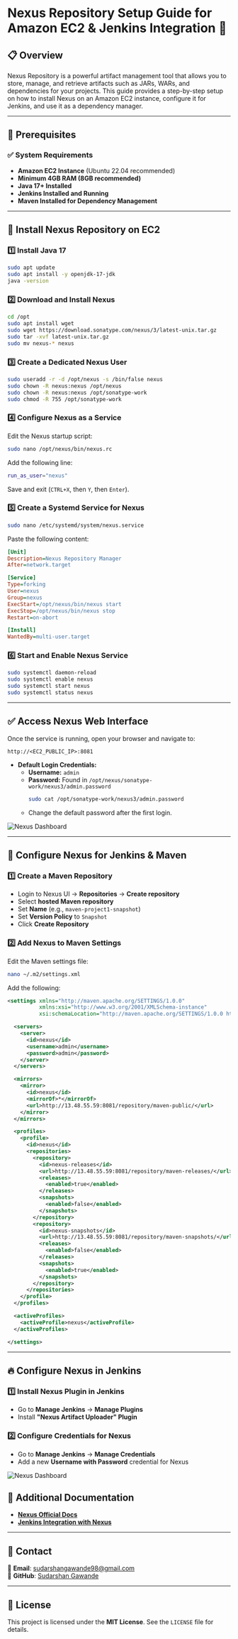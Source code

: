 # Nexus Repository Setup Guide for Amazon EC2 & Jenkins Integration 🚀

## 📋 Overview
Nexus Repository is a powerful artifact management tool that allows you to store, manage, and retrieve artifacts such as JARs, WARs, and dependencies for your projects. This guide provides a step-by-step setup on how to install Nexus on an Amazon EC2 instance, configure it for Jenkins, and use it as a dependency manager.

---

## 📌 Prerequisites

### ✅ System Requirements
- **Amazon EC2 Instance** (Ubuntu 22.04 recommended)
- **Minimum 4GB RAM (8GB recommended)**
- **Java 17+ Installed**
- **Jenkins Installed and Running**
- **Maven Installed for Dependency Management**

---

## 🔧 Install Nexus Repository on EC2

### **1️⃣ Install Java 17**
```bash
sudo apt update
sudo apt install -y openjdk-17-jdk
java -version
```

### **2️⃣ Download and Install Nexus**
```bash
cd /opt
sudo apt install wget
sudo wget https://download.sonatype.com/nexus/3/latest-unix.tar.gz
sudo tar -xvf latest-unix.tar.gz
sudo mv nexus-* nexus
```

### **3️⃣ Create a Dedicated Nexus User**
```bash
sudo useradd -r -d /opt/nexus -s /bin/false nexus
sudo chown -R nexus:nexus /opt/nexus
sudo chown -R nexus:nexus /opt/sonatype-work
sudo chmod -R 755 /opt/sonatype-work
```

### **4️⃣ Configure Nexus as a Service**
Edit the Nexus startup script:
```bash
sudo nano /opt/nexus/bin/nexus.rc
```
Add the following line:
```bash
run_as_user="nexus"
```
Save and exit (`CTRL+X`, then `Y`, then `Enter`).

### **5️⃣ Create a Systemd Service for Nexus**
```bash
sudo nano /etc/systemd/system/nexus.service
```
Paste the following content:
```ini
[Unit]
Description=Nexus Repository Manager
After=network.target

[Service]
Type=forking
User=nexus
Group=nexus
ExecStart=/opt/nexus/bin/nexus start
ExecStop=/opt/nexus/bin/nexus stop
Restart=on-abort

[Install]
WantedBy=multi-user.target
```

### **6️⃣ Start and Enable Nexus Service**
```bash
sudo systemctl daemon-reload
sudo systemctl enable nexus
sudo systemctl start nexus
sudo systemctl status nexus
```

---

## ✅ Access Nexus Web Interface

Once the service is running, open your browser and navigate to:
```
http://<EC2_PUBLIC_IP>:8081
```
- **Default Login Credentials:**
  - **Username:** `admin`
  - **Password:** Found in `/opt/nexus/sonatype-work/nexus3/admin.password`  
    ```bash
    sudo cat /opt/sonatype-work/nexus3/admin.password
    ```
  - Change the default password after the first login.

![Nexus Dashboard](../../images/nexus_dashboard.png)

---

## 🔧 Configure Nexus for Jenkins & Maven

### **1️⃣ Create a Maven Repository**
- Login to Nexus UI → **Repositories** → **Create repository**  
- Select **hosted Maven repository**
- Set **Name** (e.g., `maven-project1-snapshot`)
- Set **Version Policy** to `Snapshot`
- Click **Create Repository**

### **2️⃣ Add Nexus to Maven Settings**
Edit the Maven settings file:
```bash
nano ~/.m2/settings.xml
```
Add the following:
```xml
<settings xmlns="http://maven.apache.org/SETTINGS/1.0.0"
          xmlns:xsi="http://www.w3.org/2001/XMLSchema-instance"
          xsi:schemaLocation="http://maven.apache.org/SETTINGS/1.0.0 http://maven.apache.org/xsd/settings-1.0.0.xsd">

  <servers>
    <server>
      <id>nexus</id>
      <username>admin</username>
      <password>admin</password>
    </server>
  </servers>

  <mirrors>
    <mirror>
      <id>nexus</id>
      <mirrorOf>*</mirrorOf>
      <url>http://13.48.55.59:8081/repository/maven-public/</url>
    </mirror>
  </mirrors>

  <profiles>
    <profile>
      <id>nexus</id>
      <repositories>
        <repository>
          <id>nexus-releases</id>
          <url>http://13.48.55.59:8081/repository/maven-releases/</url>
          <releases>
            <enabled>true</enabled>
          </releases>
          <snapshots>
            <enabled>false</enabled>
          </snapshots>
        </repository>
        <repository>
          <id>nexus-snapshots</id>
          <url>http://13.48.55.59:8081/repository/maven-snapshots/</url>
          <releases>
            <enabled>false</enabled>
          </releases>
          <snapshots>
            <enabled>true</enabled>
          </snapshots>
        </repository>
      </repositories>
    </profile>
  </profiles>

  <activeProfiles>
    <activeProfile>nexus</activeProfile>
  </activeProfiles>

</settings>

```
---

## 🔥 Configure Nexus in Jenkins

### **1️⃣ Install Nexus Plugin in Jenkins**
- Go to **Manage Jenkins** → **Manage Plugins**
- Install **"Nexus Artifact Uploader" Plugin**

### **2️⃣ Configure Credentials for Nexus**
- Go to **Manage Jenkins** → **Manage Credentials**
- Add a new **Username with Password** credential for Nexus

![Nexus Dashboard](../../images/nexus_credential.png)

## 📄 Additional Documentation
- **[Nexus Official Docs](https://help.sonatype.com/repomanager3)**
- **[Jenkins Integration with Nexus](https://plugins.jenkins.io/nexus-artifact-uploader/)**

---

## 💎 Contact
📧 **Email**: [sudarshangawande98@gmail.com](mailto:sudarshangawande98@gmail.com)  
📎 **GitHub**: [Sudarshan Gawande](https://github.com/sudarshangawande98)

---

## 📄 License
This project is licensed under the **MIT License**. See the `LICENSE` file for details.
